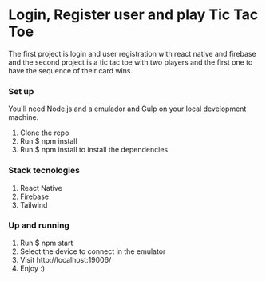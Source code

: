 # Login, Register user and play Tic Tac Toe

The first project is login and user registration with react native and firebase and the second project is a tic tac toe with two players and the first one to have the sequence of their card wins.



### Set up
You'll need Node.js and a emulador and Gulp on your local development machine.

1. Clone the repo
2. Run $ npm install
3. Run $ npm install to install the dependencies

### Stack tecnologies
1. React Native
2. Firebase
3. Tailwind

### Up and running
1. Run $ npm start
2. Select the device to connect in the emulator
3. Visit http://localhost:19006/
4. Enjoy :)


